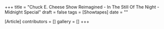 +++
title = "Chuck E. Cheese Show Reimagined - In The Still Of The Night - Midnight Special"
draft = false
tags = [Showtapes]
date = ""

[Article]
contributors = []
gallery = []
+++